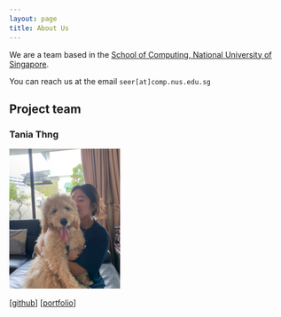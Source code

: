 ```yaml
---
layout: page
title: About Us
---
```


We are a team based in the [School of Computing, National University of Singapore](https://www.comp.nus.edu.sg).

You can reach us at the email `seer[at]comp.nus.edu.sg`

## Project team

### Tania Thng

<img src="images/taniathng.png" width="200px">

[[github](http://github.com/taniathng)] [[portfolio](team/taniathng.md)]

